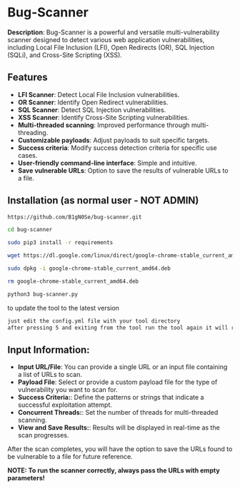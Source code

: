 # Bug-Scanner

**Description**: Bug-Scanner is a powerful and versatile multi-vulnerability scanner designed to detect various web application vulnerabilities, including Local File Inclusion (LFI), Open Redirects (OR), SQL Injection (SQLi), and Cross-Site Scripting (XSS).

## Features

- **LFI Scanner**: Detect Local File Inclusion vulnerabilities.
- **OR Scanner**: Identify Open Redirect vulnerabilities.
- **SQL Scanner**: Detect SQL Injection vulnerabilities.
- **XSS Scanner**: Identify Cross-Site Scripting vulnerabilities.
- **Multi-threaded scanning**: Improved performance through multi-threading.
- **Customizable payloads**: Adjust payloads to suit specific targets.
- **Success criteria**: Modify success detection criteria for specific use cases.
- **User-friendly command-line interface**: Simple and intuitive.
- **Save vulnerable URLs**: Option to save the results of vulnerable URLs to a file.

## Installation (as normal user - NOT ADMIN)


```sh
https://github.com/B1gN0Se/bug-scanner.git
```
```sh
cd bug-scanner
```
```sh
sudo pip3 install -r requirements
```
```sh
wget https://dl.google.com/linux/direct/google-chrome-stable_current_amd64.deb
```
```sh
sudo dpkg -i google-chrome-stable_current_amd64.deb
```
```sh
rm google-chrome-stable_current_amd64.deb
```
```sh
python3 bug-scanner.py
```

to update the tool to the latest version
```sh
just edit the config.yml file with your tool directory
after pressing 5 and exiting from the tool run the tool again it will run with an updated version
```
## Input Information:

- **Input URL/File**: You can provide a single URL or an input file containing a list of URLs to scan.
- **Payload File**: Select or provide a custom payload file for the type of vulnerability you want to scan for.
- **Success Criteria:**:  Define the patterns or strings that indicate a successful exploitation attempt.
- **Concurrent Threads:**: Set the number of threads for multi-threaded scanning.
- **View and Save Results:**: Results will be displayed in real-time as the scan progresses.

After the scan completes, you will have the option to save the URLs found to be vulnerable to a file for future reference.

**NOTE: To run the scanner correctly, always pass the URLs with empty parameters!**